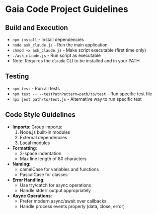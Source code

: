 # Gaia Code Project Guidelines

## Build and Execution
- `npm install` - Install dependencies
- `node ask_claude.js` - Run the main application
- `chmod +x ask_claude.js` - Make script executable (first time only)
- `./ask_claude.js` - Run script as executable
- Note: Requires the `claude` CLI to be installed and in your PATH

## Testing
- `npm test` - Run all tests
- `npm test -- --testPathPattern=path/to/test` - Run specific test file
- `npx jest path/to/test.js` - Alternative way to run specific test

## Code Style Guidelines
- **Imports**: Group imports:
  1. Node.js built-in modules
  2. External dependencies
  3. Local modules
- **Formatting**: 
  - 2-space indentation
  - Max line length of 80 characters
- **Naming**: 
  - camelCase for variables and functions
  - PascalCase for classes
- **Error Handling**: 
  - Use try/catch for async operations
  - Handle stderr output appropriately
- **Async Operations**: 
  - Prefer modern async/await over callbacks
  - Handle process events properly (data, close, error)